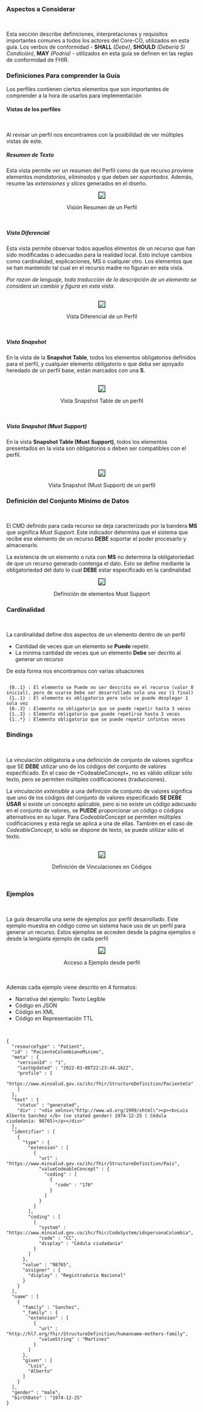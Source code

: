 ### Aspectos a Considerar
<br>

Esta sección describe definiciones, interpretaciones y requisitos importantes comunes a todos los actores del Core-CO, utilizados en esta guía. Los verbos de conformidad - **SHALL** *(Debe)*, **SHOULD** *(Debería Si Condición)*, **MAY** *(Podría)* - utilizados en esta guía se definen en las reglas de conformidad de FHIR.
<br>
### Definiciones Para comprender la Guía

Los perfiles contienen ciertos elementos que son importantes de comprender a la hora de usarlos para implementación
<br>

#### Vistas de los perfiles
<br>

Al revisar un perfil nos encontramos con la posibilidad de ver múltiples vistas de este.

##### Resumen de Texto

Esta vista permite ver un resumen del Perfil como de que recurso proviene elementos *mandatorios*, *eliminados* y que deben ser *soportados*. Además, resume las *extensiones* y *slices* generados en el diseño.
<br>
<div align="center" >
  <img  style="border: 1px solid; color: black;" src="Resumen.png"> 
  <p>Visión Resumen de un Perfil</p>
</div>
<br>

##### Vista Diferencial 

Esta vista permite observar todos aquellos elmentos de un recurso que han sido modificadas o adecuadas para la realidad local. Esto incluye cambios como cardinalidad, explicaciones, MS o cualquier otro. Los elementos que se han mantenido tal cual en el recurso madre no figuran en esta vista. 

*Por razon de lenguaje, toda traducción de la descripción de un elemento se considera un cambio y figura en esta vista.*

<br>
<div align="center" >
  <img  style="border: 1px solid; color: black;" src="Diferencial.png"> 
  <p>Vista Diferencial de un Perfil</p>
</div>
<br>

##### Vista Snapshot 

En la vista de la **Snapshot Table**, todos los elementos obligatorios definidos para el perfil, y cualquier elemento obligatorio o que deba ser apoyado heredado de un perfil base, están marcados con una **S**. 



<br>
<div align="center" >
  <img  style="border: 1px solid; color: black;" src="Snap.png"> 
  <p>Vista Snapshot Table de un perfil</p>
</div>
<br>

##### Vista Snapshot (Must Support) 

En la vista **Snapshot Table (Must Support)**, todos los elementos presentados en la vista son obligatorios o deben ser compatibles con el perfil.


<br>
<div align="center" >
  <img  style="border: 1px solid; color: black;" src="SnapMS.png"> 
  <p>Vista Snapshot (Must Support) de un perfil</p>
</div>

### Definición del Conjunto Mínimo de Datos
<br>

El CMD definido para cada recurso se deja caracterizado por la bandera **MS** que significa *Must Support*. Este indicador determina que el sistema que recibe ese elemento de un recurso **DEBE** soportar el poder procesarlo y almacenarlo.

La existencia de un elemento o ruta con **MS** no determina la obligatoriedad de que un recurso generado contenga el dato. Esto se define mediante la obligatoriedad del dato lo cual **DEBE** estar especificado en la cardinalidad
<br>

<div align="center" >
  <img  style="border: 1px solid; color: black;" src="MS.png"> 
  <p>Definición de elementos Must Support</p>
</div>


### Cardinalidad
<br>

La cardinalidad define dos aspectos de un elemento dentro de un perfil 

* Cantidad de veces que un elemento se **Puede** repetir.
* La minima cantidad de veces que un elemento **Debe** ser decrito al generar un recurso

De esta forma nos encontramos con varias situaciones

~~~
 
 {0..1} : El elemento se Puede no ser descrito en el recurso (valor 0 inicial), pero de usarse Debe ser desarrollado solo una vez (1 final)
 {1..1} : El elemento es obligatorio pero solo se puede desplegar 1 sola vez
 {0..3} : Elemento no obligatorio que se puede repetir hasta 3 veces
 {1..3} : Elemento obligatorio que puede repetirse hasta 3 veces
 {1..*} : Elemento obligatorio que se puede repetir infintas veces

~~~

### Bindings
<br>

La vinculación obligatoria a una definición de conjunto de valores significa que SE **DEBE** utilizar uno de los códigos del conjunto de valores especificado. En el caso de +CodeableConcept+, no es válido utilizar sólo texto, pero se permiten múltiples codificaciones (traducciones).

La *vinculación extensible* a una definición de conjunto de valores significa que uno de los códigos del conjunto de valores especificado **SE DEBE USAR** si existe un concepto aplicable, pero si no existe un código adecuado en el conjunto de valores, se **PUEDE** proporcionar un código o códigos alternativos en su lugar. Para *CodeableConcept* se permiten múltiples codificaciones y esta regla se aplica a una de ellas. También en el caso de *CodeableConcept*, si sólo se dispone de texto, se puede utilizar sólo el texto.

<br>

<div align="center" >
  <img  style="border: 1px solid; color: black;" src="binding.png"> 
  <p>Definición de Vinculaciones en Códigos</p>
</div>
<br>


### Ejemplos
<br>

La guía desarrolla una serie de ejemplos por perfil desarrollado. Este ejemplo muestra en código como un sistema hace uso de un perfil para generar un recurso. Estos ejemplos se acceden desde la página ejemplos o desde la lengüeta ejemplo de cada perfil
<br>
<div align="center" >
  <img  style="border: 1px solid; color: black;" src="ejemploCol.png"> 
  <p>Acceso a Ejemplo desde perfil</p>
</div>
<br>

<br>
Además cada ejemplo viene descrito en 4 formatos:
<br>

* Narrativa del ejemplo: Texto Legible
* Código en JSON
* Código en XML
* Código en Representación TTL
<br>


~~~
{
  "resourceType" : "Patient",
  "id" : "PacienteColombianoMinimo",
  "meta" : {
    "versionId" : "1",
    "lastUpdated" : "2022-03-08T22:23:44.162Z",
    "profile" : [
      "https://www.minsalud.gov.co/ihc/fhir/StructureDefinition/PacienteCo"
    ]
  },
  "text" : {
    "status" : "generated",
    "div" : "<div xmlns=\"http://www.w3.org/1999/xhtml\"><p><b>Luis Alberto Sanchez </b> (no stated gender) 1974-12-25 ( Cédula ciudadanía: 98765)</p></div>"
  },
  "identifier" : [
    {
      "type" : {
        "extension" : [
          {
            "url" : "https://www.minsalud.gov.co/ihc/fhir/StructureDefinition/Pais",
            "valueCodeableConcept" : {
              "coding" : [
                {
                  "code" : "170"
                }
              ]
            }
          }
        ],
        "coding" : [
          {
            "system" : "https://www.minsalud.gov.co/ihc/fhir/CodeSystem/idspersonaColombia",
            "code" : "CC",
            "display" : "Cédula ciudadanía"
          }
        ]
      },
      "value" : "98765",
      "assigner" : {
        "display" : "Registraduria Nacional"
      }
    }
  ],
  "name" : [
    {
      "family" : "Sanchez",
      "_family" : {
        "extension" : [
          {
            "url" : "http://hl7.org/fhir/StructureDefinition/humanname-mothers-family",
            "valueString" : "Martinez"
          }
        ]
      },
      "given" : [
        "Luis",
        "Alberto"
      ]
    }
  ],
  "gender" : "male",
  "birthDate" : "1974-12-25"
}

~~~
